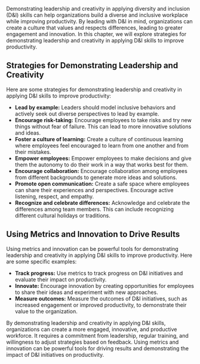 
Demonstrating leadership and creativity in applying diversity and inclusion (D\&I) skills can help organizations build a diverse and inclusive workplace while improving productivity. By leading with D\&I in mind, organizations can create a culture that values and respects differences, leading to greater engagement and innovation. In this chapter, we will explore strategies for demonstrating leadership and creativity in applying D\&I skills to improve productivity.

Strategies for Demonstrating Leadership and Creativity
------------------------------------------------------

Here are some strategies for demonstrating leadership and creativity in applying D\&I skills to improve productivity:

* **Lead by example:** Leaders should model inclusive behaviors and actively seek out diverse perspectives to lead by example.
* **Encourage risk-taking:** Encourage employees to take risks and try new things without fear of failure. This can lead to more innovative solutions and ideas.
* **Foster a culture of learning:** Create a culture of continuous learning where employees feel encouraged to learn from one another and from their mistakes.
* **Empower employees:** Empower employees to make decisions and give them the autonomy to do their work in a way that works best for them.
* **Encourage collaboration:** Encourage collaboration among employees from different backgrounds to generate more ideas and solutions.
* **Promote open communication:** Create a safe space where employees can share their experiences and perspectives. Encourage active listening, respect, and empathy.
* **Recognize and celebrate differences:** Acknowledge and celebrate the differences among team members. This can include recognizing different cultural holidays or traditions.

Using Metrics and Innovation to Drive Results
---------------------------------------------

Using metrics and innovation can be powerful tools for demonstrating leadership and creativity in applying D\&I skills to improve productivity. Here are some specific examples:

* **Track progress:** Use metrics to track progress on D\&I initiatives and evaluate their impact on productivity.
* **Innovate:** Encourage innovation by creating opportunities for employees to share their ideas and experiment with new approaches.
* **Measure outcomes:** Measure the outcomes of D\&I initiatives, such as increased engagement or improved productivity, to demonstrate their value to the organization.

By demonstrating leadership and creativity in applying D\&I skills, organizations can create a more engaged, innovative, and productive workforce. It requires a commitment from leadership, regular training, and willingness to adjust strategies based on feedback. Using metrics and innovation can be powerful tools for driving results and demonstrating the impact of D\&I initiatives on productivity.
